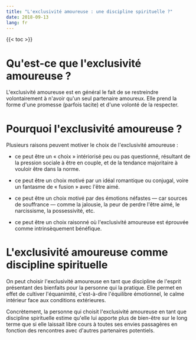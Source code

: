 ```yaml
---
title: "L'exclusivité amoureuse : une discipline spirituelle ?"
date: 2018-09-13
lang: fr
---
```


{{< toc >}}

# Qu'est-ce que l'exclusivité amoureuse ?
L'exclusivité amoureuse est en général le fait de se restreindre volontairement à n'avoir qu'un seul partenaire amoureux. Elle prend la forme d'une promesse (parfois tacite) et d'une volonté de la respecter. 

# Pourquoi l'exclusivité amoureuse ?
Plusieurs raisons peuvent motiver le choix de l'exclusivité amoureuse :

- ce peut être un « choix » intériorisé peu ou pas questionné, résultant de la pression sociale à être en couple, et de la tendance majoritaire à vouloir être dans la norme.

- ce peut être un choix motivé par un idéal romantique ou conjugal, voire un fantasme de « fusion » avec l'être aimé.

- ce peut être un choix motivé par des émotions néfastes — car sources de souffrance — comme la jalousie, la peur de perdre l'être aimé, le narcissisme, la possessivité, etc.

- ce peut être un choix raisonné où l'exclusivité amoureuse est éprouvée comme intrinsèquement bénéfique.

# L'exclusivité amoureuse comme discipline spirituelle
On peut choisir l'exclusivité amoureuse en tant que discipline de l'esprit présentant des bienfaits pour la personne qui la pratique. Elle permet en effet de cultiver l'équanimité, c'est-à-dire l'équilibre émotionnel, le calme intérieur face aux conditions extérieures.

Concrètement, la personne qui choisit l'exclusivité amoureuse en tant que discipline spirituelle estime qu'elle lui apporte plus de bien-être sur le long terme que si elle laissait libre cours à toutes ses envies passagères en fonction des rencontres avec d'autres partenaires potentiels. 
